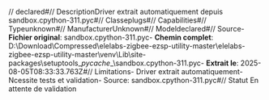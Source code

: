 // declared#// DescriptionDriver extrait automatiquement depuis sandbox.cpython-311.pyc#// Classeplugs#// Capabilities#// Typeunknown#// ManufacturerUnknown#// Modeldeclared#// Source- **Fichier original**: sandbox.cpython-311.pyc- **Chemin complet**: D:\Download\Compressed\elelabs-zigbee-ezsp-utility-master\elelabs-zigbee-ezsp-utility-master\venv\Lib\site-packages\setuptools\__pycache__\sandbox.cpython-311.pyc- **Extrait le**: 2025-08-05T08:33:33.763Z#// Limitations- Driver extrait automatiquement- Ncessite tests et validation- Source: sandbox.cpython-311.pyc#// Statut En attente de validation